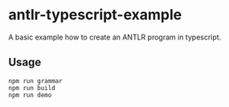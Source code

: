 # antlr-typescript-example

A basic example how to create an ANTLR program in typescript.

## Usage

```
npm run grammar
npm run build
npm run demo
```